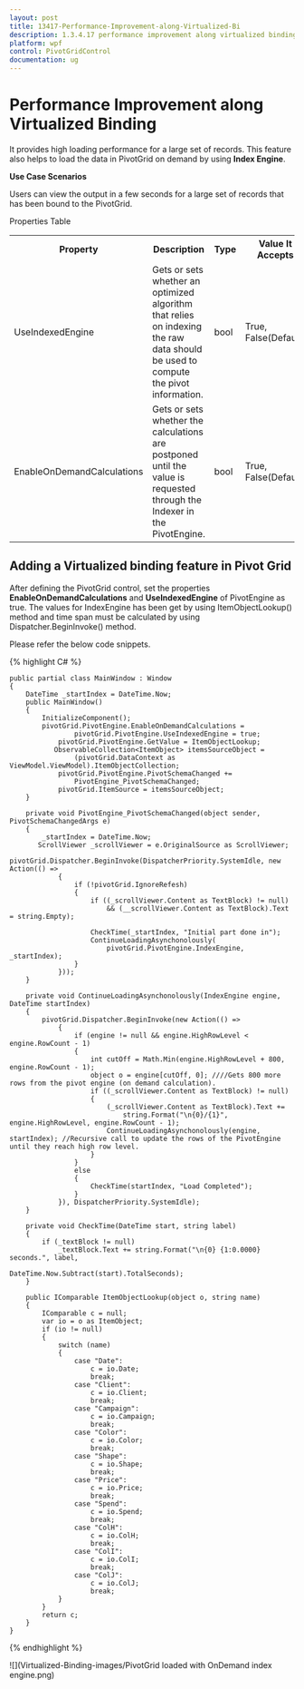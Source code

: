 ```yaml
---
layout: post
title: 13417-Performance-Improvement-along-Virtualized-Bi
description: 1.3.4.17 performance improvement along virtualized binding
platform: wpf
control: PivotGridControl
documentation: ug
---
```


# Performance Improvement along Virtualized Binding

It provides high loading performance for a large set of records. This feature also helps to load the data in PivotGrid on demand by using **Index Engine**.

**Use Case Scenarios**

Users can view the output in a few seconds for a large set of records that has been bound to the PivotGrid.

Properties Table

<table>
<tr>
<th>
Property </th><th>
Description </th><th>
Type </th><th>
Value It Accepts</th><th>
Reference Link</th></tr>
<tr>
<td>
UseIndexedEngine</td><td>
Gets or sets whether an optimized algorithm that relies on indexing the raw data should be used to compute the pivot information.</td><td>
bool</td><td>
True, False(Default)</td><td>
-</td></tr>
<tr>
<td>
EnableOnDemandCalculations</td><td>
Gets or sets whether the calculations are postponed until the value is requested through the Indexer in the PivotEngine.</td><td>
bool</td><td>
True, False(Default)</td><td>
-</td></tr>
</table>

## Adding a Virtualized binding feature in Pivot Grid

After defining the PivotGrid control, set the properties **EnableOnDemandCalculations** and **UseIndexedEngine** of PivotEngine as true. The values for IndexEngine has been get by using ItemObjectLookup() method and time span must be calculated by using Dispatcher.BeginInvoke() method.

Please refer the below code snippets.

{% highlight C# %}


    public partial class MainWindow : Window
    {
        DateTime _startIndex = DateTime.Now;
        public MainWindow()
        {
            InitializeComponent();
            pivotGrid.PivotEngine.EnableOnDemandCalculations =
                    pivotGrid.PivotEngine.UseIndexedEngine = true;
                pivotGrid.PivotEngine.GetValue = ItemObjectLookup;
               ObservableCollection<ItemObject> itemsSourceObject =
                    (pivotGrid.DataContext as ViewModel.ViewModel).ItemObjectCollection;
                pivotGrid.PivotEngine.PivotSchemaChanged +=
                    PivotEngine_PivotSchemaChanged;
                pivotGrid.ItemSource = itemsSourceObject;
        }

        private void PivotEngine_PivotSchemaChanged(object sender, PivotSchemaChangedArgs e)
        {
            _startIndex = DateTime.Now;
           ScrollViewer _scrollViewer = e.OriginalSource as ScrollViewer;
            pivotGrid.Dispatcher.BeginInvoke(DispatcherPriority.SystemIdle, new Action(() =>
                {
                    if (!pivotGrid.IgnoreRefesh)
                    {
                        if ((_scrollViewer.Content as TextBlock) != null)
                            && (__scrollViewer.Content as TextBlock).Text = string.Empty);

                        CheckTime(_startIndex, "Initial part done in");
                        ContinueLoadingAsynchonolously(
                            pivotGrid.PivotEngine.IndexEngine, _startIndex);
                    }
                }));
        }

        private void ContinueLoadingAsynchonolously(IndexEngine engine, DateTime startIndex)
        {
            pivotGrid.Dispatcher.BeginInvoke(new Action(() =>
                {
                    if (engine != null && engine.HighRowLevel < engine.RowCount - 1)
                    {
                        int cutOff = Math.Min(engine.HighRowLevel + 800, engine.RowCount - 1);
                        object o = engine[cutOff, 0]; ////Gets 800 more rows from the pivot engine (on demand calculation).
                        if ((_scrollViewer.Content as TextBlock) != null)
                        {
                            (_scrollViewer.Content as TextBlock).Text +=
                                string.Format("\n{0}/{1}", engine.HighRowLevel, engine.RowCount - 1);
                            ContinueLoadingAsynchonolously(engine, startIndex); //Recursive call to update the rows of the PivotEngine until they reach high row level.
                        }
                    }
                    else
                    {
                        CheckTime(startIndex, "Load Completed");
                    }
                }), DispatcherPriority.SystemIdle);
        }

        private void CheckTime(DateTime start, string label)
        {
            if (_textBlock != null)
                _textBlock.Text += string.Format("\n{0} {1:0.0000} seconds.", label,
                                                 DateTime.Now.Subtract(start).TotalSeconds);
        }

        public IComparable ItemObjectLookup(object o, string name)
        {
            IComparable c = null;
            var io = o as ItemObject;
            if (io != null)
            {
                switch (name)
                {
                    case "Date":
                        c = io.Date;
                        break;
                    case "Client":
                        c = io.Client;
                        break;
                    case "Campaign":
                        c = io.Campaign;
                        break;
                    case "Color":
                        c = io.Color;
                        break;
                    case "Shape":
                        c = io.Shape;
                        break;
                    case "Price":
                        c = io.Price;
                        break;
                    case "Spend":
                        c = io.Spend;
                        break;
                    case "ColH":
                        c = io.ColH;
                        break;
                    case "ColI":
                        c = io.ColI;
                        break;
                    case "ColJ":
                        c = io.ColJ;
                        break;
                }
            }
            return c;
        }
    }    

{% endhighlight %}

![](Virtualized-Binding-images/PivotGrid loaded with OnDemand index engine.png)

